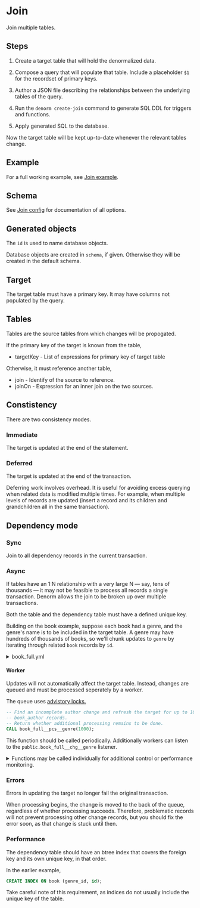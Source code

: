 # Join

Join multiple tables.

## Steps

1. Create a target table that will hold the denormalized data.

2. Compose a query that will populate that table. Include a placeholder `$1` for
   the recordset of primary keys.

3. Author a JSON file describing the relationships between the underlying tables
   of the query.

4. Run the `denorm create-join` command to generate SQL DDL for triggers and
   functions.

5. Apply generated SQL to the database.

Now the target table will be kept up-to-date whenever the relevant tables
change.

## Example

For a full working example, see [Join example](join-example.md).

## Schema

See [Join config](join-schema.md) for documentation of all options.

## Generated objects

The `id` is used to name database objects.

Database objects are created in `schema`, if given. Otherwise they will be
created in the default schema.

## Target

The target table must have a primary key. It may have columns not populated by
the query.

## Tables

Tables are the source tables from which changes will be propogated.

If the primary key of the target is known from the table,

- targetKey - List of expressions for primary key of target table

Otherwise, it must reference another table,

- join - Identify of the source to reference.
- joinOn - Expression for an inner join on the two sources.

## Constistency

There are two consistency modes.

### Immediate

The target is updated at the end of the statement.

### Deferred

The target is updated at the end of the transaction.

Deferring work involves overhead. It is useful for avoiding excess querying when
related data is modified multiple times. For example, when multiple levels of
records are updated (insert a record and its children and grandchildren all in
the same transaction).

## Dependency mode

### Sync

Join to all dependency records in the current transaction.

### Async

If tables have an 1:N relationship with a very large N — say, tens of thousands
— it may not be feasible to process all records a single transaction. Denorm
allows the join to be broken up over multiple transactions.

Both the table and the dependency table must have a defined unique key.

Building on the book example, suppose each book had a genre, and the genre's
name is to be included in the target table. A genre may have hundreds of
thousands of books, so we'll chunk updates to `genre` by iterating through
related `book` records by `id`.

<details>
<summary>book_full.yml</summary>

```yml
tables:
  author:
    join: author.id = book_author.author_id
    joinDep: book_author
    name: book_author
    schema: public
  book:
    key: [id]
    name: book
    schema: public
    targetKey: [book.id]
  book_author:
    name: book_author
    schema: public
    targetKey: [book_author.book_id]
  genre:
    join: book.genre_id = genre.id
    joinDep: book
    joinMode: iterate
    name: genre
    schema: public
```

</details>

#### Worker

Updates will not automatically affect the target table. Instead, changes are
queued and must be processed seperately by a worker.

The queue uses
[advistory locks.](https://www.postgresql.org/docs/12/explicit-locking.html#ADVISORY-LOCKS)

```sql
-- Find an incomplete author change and refresh the target for up to 1000 corresponding
-- book_author records.
-- Return whether additional processing remains to be done.
CALL book_full__pcs__genre(1000);
```

This function should be called periodically. Additionally workers can listen to
the `public.book_full__chg__genre` listener.

<details>
<summary>Functions may be called individually for additional control or performance monitoring.</summary>

Run the begin function to find and lock a record that requires work.

```sql
-- Find and lock an incomplete author change.
SELECT book_full__beg__genre();
```

If this returns a non-null bigint, there is work available. Run a transaction
and pass that value to the update function.

```sql
BEGIN;
-- Refresh the target for up to 1000 corresponding book_author records.
-- Return whether additional processing remains to be done.
SELECT book_full__rfs__genre($1, 1000);
COMMIT;
```

Release the lock. (Alternatively, end the connection.)

```sql
-- Unlock the author change.
SELECT book_full__end__genre($1)
```

</details>

### Errors

Errors in updating the target no longer fail the original transaction.

When processing begins, the change is moved to the back of the queue, regardless
of whether processing succeeds. Therefore, problematic records will not prevent
processing other change records, but you should fix the error soon, as that
change is stuck until then.

### Performance

The dependency table should have an btree index that covers the foreign key and
its own unique key, in that order.

In the earlier example,

```sql
CREATE INDEX ON book (genre_id, id);
```

Take careful note of this requirement, as indices do not usually include the
unique key of the table.
